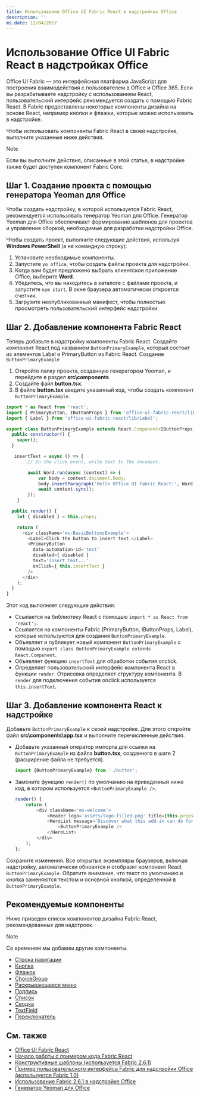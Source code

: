 ```yaml
---
title: Использование Office UI Fabric React в надстройках Office
description: ''
ms.date: 12/04/2017
---
```


# <a name="use-office-ui-fabric-react-in-office-add-ins"></a>Использование Office UI Fabric React в надстройках Office

Office UI Fabric — это интерфейсная платформа JavaScript для построения взаимодействия с пользователем в Office и Office 365. Если вы разрабатываете надстройку с использованием React, пользовательский интерфейс рекомендуется создать с помощью Fabric React. В Fabric предоставлены некоторые компоненты дизайна на основе React, например кнопки и флажки, которые можно использовать в надстройке. 

Чтобы использовать компоненты Fabric React в своей надстройке, выполните указанные ниже действия.

> [!NOTE]
> Если вы выполните действия, описанные в этой статье, в надстройке также будет доступен компонент Fabric Core.

## <a name="step-1---create-your-project-with-the-yeoman-generator-for-office"></a>Шаг 1. Создание проекта с помощью генератора Yeoman для Office

Чтобы создать надстройку, в которой используется Fabric React, рекомендуется использовать генератор Yeoman для Office. Генератор Yeoman для Office обеспечивает формирование шаблонов для проектов и управление сборкой, необходимые для разработки надстройки Office. 

Чтобы создать проект, выполните следующие действия, используя **Windows PowerShell** (а не командную строку): 

1. Установите необходимые компоненты.
2. Запустите `yo office`, чтобы создать файлы проекта для надстройки. 
3. Когда вам будет предложено выбрать клиентское приложение Office, выберите **Word**. 
4. Убедитесь, что вы находитесь в каталоге с файлами проекта, и запустите `npm start`. В окне браузера автоматически откроется счетчик.
5. Загрузите неопубликованный манифест, чтобы полностью просмотреть пользовательский интерфейс надстройки.    

## <a name="step-2---add-a-fabric-react-component"></a>Шаг 2. Добавление компонента Fabric React

Теперь добавьте в надстройку компоненты Fabric React. Создайте компонент React под названием `ButtonPrimaryExample`, который состоит из элементов Label и PrimaryButton из Fabric React. Создание `ButtonPrimaryExample`

1. Откройте папку проекта, созданную генератором Yeoman, и перейдите в раздел **src\components**.
2. Создайте файл **button.tsx**.
3. В файле **button.tsx** введите указанный код, чтобы создать компонент `ButtonPrimaryExample`. 

```javascript
import * as React from 'react';
import { PrimaryButton, IButtonProps } from 'office-ui-fabric-react/lib/Button';
import { Label } from 'office-ui-fabric-react/lib/Label';

export class ButtonPrimaryExample extends React.Component<IButtonProps, {}> {
  public constructor() {
    super();
  }

   insertText = async () => {
        // In the click event, write text to the document. 

        await Word.run(async (context) => {
            var body = context.document.body;  
            body.insertParagraph('Hello Office UI Fabric React!', Word.InsertLocation.end);  
            await context.sync();
        });
    }

  public render() {
    let { disabled } = this.props;

    return (
      <div className='ms-BasicButtonsExample'>
        <Label>Click the button to insert text.</Label>
        <PrimaryButton
          data-automation-id='test'
          disabled={ disabled }
          text='Insert text...'
          onClick={ this.insertText }
        />
      </div>
    );
  }
}
```

Этот код выполняет следующие действия:

- Ссылается на библиотеку React с помощью `import * as React from 'react';`.
- Ссылается на компоненты Fabric (PrimaryButton, IButtonProps, Label), которые используются для создания `ButtonPrimaryExample`. 
- Объявляет и публикует новый компонент `ButtonPrimaryExample` с помощью `export class ButtonPrimaryExample extends React.Component`. 
- Объявляет функцию `insertText` для обработки события onclick. 
- Определяет пользовательский интерфейс компонента React в функции `render`. Отрисовка определяет структуру компонента. В `render` для подключения события onclick используется `this.insertText`.

## <a name="step-3---add-the-react-component-to-your-add-in"></a>Шаг 3. Добавление компонента React к надстройке 

Добавьте `ButtonPrimaryExample` к своей надстройке. Для этого откройте файл **src\components\app.tsx** и выполните перечисленные действия. 

- Добавьте указанный оператор импорта для ссылки на `ButtonPrimaryExample` из файла **button.tsx**, созданного в шаге 2 (расширение файла не требуется). 

    ```javascript
    import {ButtonPrimaryExample} from './button';
    ``` 

- Замените функцию `render()` по умолчанию на приведенный ниже код, в котором используется `<ButtonPrimaryExample />`. 

  ```javascript
  render() {
      return (
          <div className='ms-welcome'>
              <Header logo='assets/logo-filled.png' title={this.props.title} message='Welcome' />
              <HeroList message='Discover what this add-in can do for you today!' items={this.state.listItems}>                    
                  <ButtonPrimaryExample />
              </HeroList>
          </div>
      );
  };
  ```

Сохраните изменения. Все открытые экземпляры браузеров, включая надстройку, автоматически обновятся и отобразят компонент React `ButtonPrimaryExample`. Обратите внимание, что текст по умолчанию и кнопка заменяются текстом и основной кнопкой, определенной в `ButtonPrimaryExample`. 
    
## <a name="recommended-components"></a>Рекомендуемые компоненты

Ниже приведен список компонентов дизайна Fabric React, рекомендованных для надстроек.  

> [!NOTE]
> Со временем мы добавим другие компоненты. 

- [Строка навигации](breadcrumb.md)
- [Кнопка](button.md)
- [Флажок](checkbox.md)
- [ChoiceGroup](choicegroup.md)
- [Раскрывающееся меню](dropdown.md)
- [Подпись](label.md)
- [Список](list.md)
- [Сводка](pivot.md)
- [TextField](textfield.md)
- [Переключатель](toggle.md)

## <a name="see-also"></a>См. также

- [Office UI Fabric React](https://dev.office.com/fabric#/)
- [Начало работы с примером кода Fabric React](https://github.com/OfficeDev/Word-Add-in-GettingStartedFabricReact)
- [Конструктивные шаблоны (используется Fabric 2.6.1)](https://github.com/OfficeDev/Office-Add-in-UX-Design-Patterns-Code) 
- [Пример пользовательского интерфейса Fabric для надстройки Office (используется Fabric 1.0)](https://github.com/OfficeDev/Office-Add-in-Fabric-UI-Sample) 
- [Использование Fabric 2.6.1 в надстройке Office](ui-elements/using-office-ui-fabric.md)
- [Генератор Yeoman для Office](https://github.com/OfficeDev/generator-office)
 

